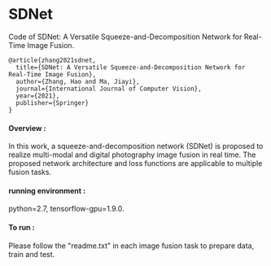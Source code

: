 # SDNet
Code of SDNet: A Versatile Squeeze-and-Decomposition Network for Real-Time Image Fusion. 

````
@article{zhang2021sdnet,
  title={SDNet: A Versatile Squeeze-and-Decomposition Network for Real-Time Image Fusion},
  author={Zhang, Hao and Ma, Jiayi},
  journal={International Journal of Computer Vision},
  year={2021},
  publisher={Springer}
}
````

#### Overview :<br>
In this work, a squeeze-and-decomposition network (SDNet) is proposed to realize multi-modal and digital photography image fusion in real time. The proposed network architecture and loss functions are applicable to multiple fusion tasks. 

#### running environment :<br>
python=2.7, tensorflow-gpu=1.9.0.


#### To run :<br>
Please follow the "readme.txt" in each image fusion task to prepare data, train and test.
